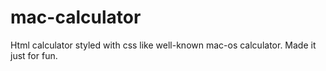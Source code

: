# mac-calculator

Html calculator styled with css like well-known mac-os calculator.
Made it just for fun.
